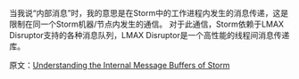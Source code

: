 
当我说“内部消息”时，我的意思是在Storm中的工作进程内发生的消息传递，这是限制在同一个Storm机器/节点内发生的通信。 对于此通信，Storm依赖于LMAX Disruptor支持的各种消息队列，LMAX Disruptor是一个高性能的线程间消息传递库。



原文：[Understanding the Internal Message Buffers of Storm](http://www.michael-noll.com/blog/2013/06/21/understanding-storm-internal-message-buffers/)
